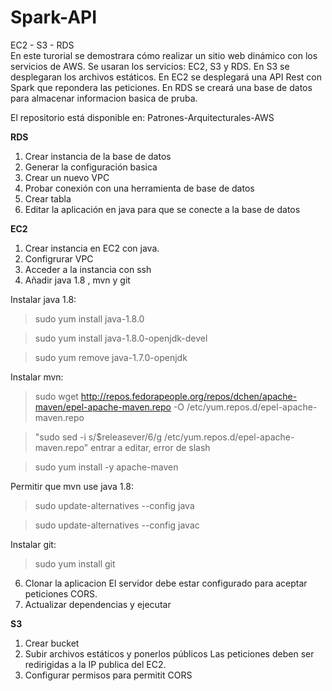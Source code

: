 # Spark-API
EC2 - S3 - RDS
<br>
En este turorial se demostrara cómo realizar un sitio web dinámico con los servicios de AWS. Se usaran los servicios: EC2, S3 y RDS. 
En S3 se desplegaran los archivos estáticos. 
En EC2 se desplegará una API Rest con Spark que repondera las peticiones. 
En RDS se creará una base de datos para almacenar informacion basica de pruba. 

El repositorio está disponible en: Patrones-Arquitecturales-AWS

**RDS**

1. Crear instancia de la base de datos 
2. Generar la configuración basica 
3. Crear un nuevo VPC 
4. Probar conexión con una herramienta de base de datos 
5. Crear tabla 
6. Editar la aplicación en java para que se conecte a la base de datos

**EC2**
1. Crear instancia en EC2 con java. 
2. Configrurar VPC 
4. Acceder a la instancia con ssh 
5. Añadir java 1.8 , mvn y git

Instalar java 1.8:

>sudo yum install java-1.8.0 

>sudo yum install java-1.8.0-openjdk-devel 

>sudo yum remove java-1.7.0-openjdk

Instalar mvn:

>sudo wget http://repos.fedorapeople.org/repos/dchen/apache-maven/epel-apache-maven.repo -O /etc/yum.repos.d/epel-apache-maven.repo 

> "sudo sed -i s/\$releasever/6/g /etc/yum.repos.d/epel-apache-maven.repo" entrar a editar, error de slash


>sudo yum install -y apache-maven

Permitir que mvn use java 1.8:

>sudo update-alternatives --config java 

>sudo update-alternatives --config javac

Instalar git:

>sudo yum install git

6. Clonar la aplicacion 
El servidor debe estar configurado para aceptar peticiones CORS. 
7. Actualizar dependencias y ejecutar


**S3**
1. Crear bucket 
2. Subir archivos estáticos y ponerlos públicos Las peticiones deben ser redirigidas a la IP publica del EC2. 
3. Configurar permisos para permitit CORS

